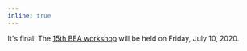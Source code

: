 ```yaml
---
inline: true
---
```


It's final! The [15th BEA workshop](/bea/2020) will be held on Friday, July 10, 2020.
